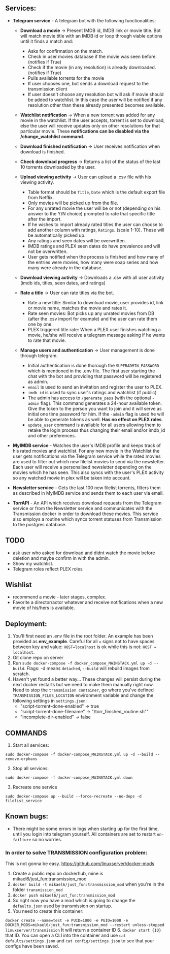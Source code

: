 ## Services:

- **Telegram service** - A telegram bot with the following functionalities:

    - **Download a movie** -> Present IMDB id, IMDB link or movie title.
        Bot will match movie title with an IMDB id or loop through viable options until 
    it finds a match and:
        - Asks for confirmation on the match.
        - Check in user movies database if the movie was seen before. (notifies if True)
        - Check if the movie (in any resolution) is already downloaded. (notifies if True)
        - Pulls available torrents for the movie
        - If user chooses one, bot sends a download request to the transmission client
        - If user doesn't choose any resolution bot will ask if movie should be added to 
      watchlist. In this case the user will be notified if any resolution other than these already
      presented becomes available.

    - **Watchlist notification** -> When a new torrent was added for any movie in the watchlist.
    If the user accepts, torrent is set to download, else the user will receive updates only on other
    resolutions for that particular movie. These **notifications can be disabled via the /change_watchlist
      command**.

    - **Download finished notification** -> User receives notification when download is finished.

    - **Check download progress** -> Returns a list of the status of the last 10 torrents downloaded
        by the user.

    - **Upload viewing activity** -> User can upload a .csv file with his viewing activity. 
      - Table format should be `Title`, `Date` which is the default export file from Netflix. 
      - Only movies will be picked 
    up from the file. 
      - For any unrated movie the user will be or not (depending on his answer to the Y/N choice) prompted 
    to rate that specific title after the import. 
      - If he wishes to import already rated titles the user can 
    choose to add another column with ratings, `Ratings`. (scale 1-10). These will be automatically picked up. 
      - Any ratings and seen dates will be overwritten. 
      - IMDB ratings and PLEX seen dates do have prevalence and will
    not be overwritten.
      - User gets notified when the process is finished and how many of the entries were movies, how many
    were soap series and how many were already in the database.
    
    - **Download viewing activity** -> Downloads a .csv with all user activity (imdb ids, titles, seen dates,
      and ratings)
    
    - **Rate a title** -> User can rate titles via the 
      bot.
        - Rate a new title: Similar to download movie, user provides id, link or movie name, matches
    the movie and rates it.
        - Rate seen movies: Bot picks up any unrated movies from DB (after the .csv import for example)
    and the user can rate them one by one.
        - PLEX triggered title rate: When a PLEX user finishes watching a movie, he/she will receive a
    telegram message asking if he wants to rate that movie.
        
    - **Manage users and authentication** -> User management is done through 
      telegram.
      - Initial authentication is done thorough the `SUPERADMIN_PASSWORD` which is mentioned in the
  .env file. The first user starting the chat with the bot and providing that password will be registered
  as admin.
      - `email` is used to send an invitation and register the user to PLEX.
      - `imdb id` is used to sync user's ratings and watchlist (if public)
      - The admin has access to `/generate_pass` (with the optional `-admin` flag). This command
      generates a 24-hour available token. Give the token to the person you want to join and it will 
        serve as initial one time password for him. If the `-admin` flag is used he will be able to generate
        tokens as well. **Has no effect on PLEX roles**.
      - `update_user` command is available for all users allowing them to retake the login process
        thus changing their email and/or imdb_id and other preferences.



  
- **MyIMDB service** - Watches the user's IMDB profile and keeps track of his rated movies and
watchlist. For any new movie in the Watchlist the user gets notifications via the Telegram service 
while the rated movies are used to filter out which new filelist movies to send via the newsletter. 
Each user will receive a personalised newsletter depending on the movies which he has seen. 
This also syncs with the user's PLEX activity so any watched movie in plex will be taken into account.
  

- **Newsletter service** - Gets the last 100 new filelist torrents, filters them as described in MyIMDB service and
sends them to each user via email. 
  

- **TorrAPI** - An API which receives download requests from the Telegram service or from the Newsletter service and
communicates with the Transmission docker in order to download these movies. This service also employs a routine
which syncs torrent statuses from Transmission to the postgres database.


## TODO

- ask user who asked for download and didnt watch the movie before deletion and maybe confirm in with the admin.
- Show my watchlist.
- Telegram roles reflect PLEX roles


## Wishlist
- recommend a movie - later stages, complex.
- Favorite a director/actor whatever and receive notifications when a new movie of his/hers is available.


## Deployment:

1. You'll first need an .env file in the root folder. An example has been provided as **env_example**. Careful for 
   all `=` signs not to have spaces between key and value: `HOST=localhost` is ok while this is not: `HOST = localhost`.
2. Git clone repo on server
3. Run `sudo docker-compose -f docker_compose_MAINSTACK.yml up -d --build`. Flags: -d means `detached`, `--build` will 
   rebuild images from scratch.
4. Haven't yet found a better way... These changes will persist during the next docker restarts but we need
   to make them manually right now. Need to stop the `transmission container`, go where you've defined
 `TRANSMISSION_FILES_LOCATION` environment variable and change the following settings in `settings.json`:
   - "script-torrent-done-enabled" -> true
   - "script-torrent-done-filename" -> "/torr_finished_routine.sh"'
   - "incomplete-dir-enabled" -> false
    
     
   

## COMMANDS

1. Start all services:

`sudo docker-compose -f docker-compose_MAINSTACK.yml up -d --build --remove-orphans`

2. Stop all services:

`sudo docker-compose -f docker-compose_MAINSTACK.yml down`

3. Recreate one service

`sudo docker-compose up --build --force-recreate --no-deps -d filelist_service`


## Known bugs:

- There might be some errors in logs when starting up for the first time, until you login into telegram yourself.
All containers are set to restart `on-failiure` so no worries.




### In order to solve TRANSMISSION configuration problem:

This is not gonna be easy. https://github.com/linuxserver/docker-mods 

1. Create a public repo on dockerhub, mine is mikael6/just_fun:transmission_mod
2. `docker build -t mikael6/just_fun:transmission_mod` when you're in the folder `transmission_mod`
3. `docker push mikael6/just_fun:transmission_mod`
4. So right now you have a mod which is going to change the `defaults.json` used by transmission on
startup.
5. You need to create this container:

`docker create --name=test -e PUID=1000 -e PGID=1000 -e DOCKER_MODS=mikael6/just_fun:transmission_mod --restart unless-stopped linuxserver/transmission`
It will return a container ID
6. `docker start {ID}` that ID. You can open a CLI into the container and use `cat defaults/settings.json` and `cat config/settings.json` to see that
your configs have been saved.



  


